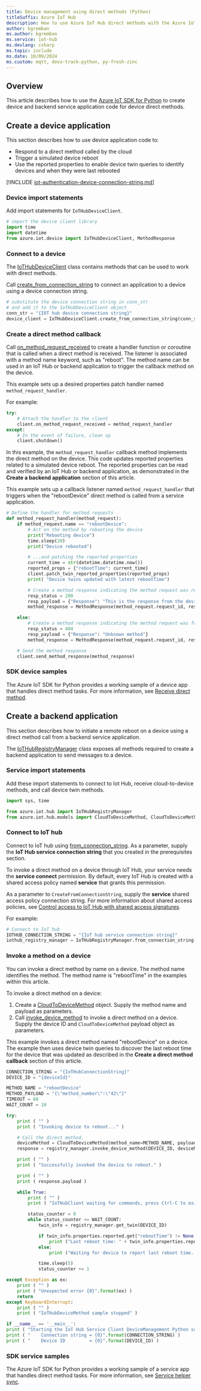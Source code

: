 ```yaml
---
title: Device management using direct methods (Python)
titleSuffix: Azure IoT Hub
description: How to use Azure IoT Hub direct methods with the Azure IoT SDK for Python for device management tasks including invoking a remote device reboot.
author: kgremban
ms.author: kgremban
ms.service: iot-hub
ms.devlang: csharp
ms.topic: include
ms.date: 10/09/2024
ms.custom: mqtt, devx-track-python, py-fresh-zinc
---
```


## Overview

This article describes how to use the [Azure IoT SDK for Python](https://github.com/Azure/azure-iot-sdk-python) to create device and backend service application code for device direct methods.

## Create a device application

This section describes how to use device application code to:

* Respond to a direct method called by the cloud
* Trigger a simulated device reboot
* Use the reported properties to enable device twin queries to identify devices and when they were last rebooted

[!INCLUDE [iot-authentication-device-connection-string.md](iot-authentication-device-connection-string.md)]

### Device import statements

Add import statements for `IoTHubDeviceClient`.

```python
# import the device client library
import time
import datetime
from azure.iot.device import IoTHubDeviceClient, MethodResponse
```

### Connect to a device

The [IoTHubDeviceClient](/python/api/azure-iot-device/azure.iot.device.iothubdeviceclient) class contains methods that can be used to work with direct methods.

Call [create_from_connection_string](/python/api/azure-iot-device/azure.iot.device.iothubdeviceclient?#azure-iot-device-iothubdeviceclient-create-from-connection-string) to connect an application to a device using a device connection string.

```python
# substitute the device connection string in conn_str
# and add it to the IoTHubDeviceClient object
conn_str = "{IOT hub device connection string}"
device_client = IoTHubDeviceClient.create_from_connection_string(conn_str)
```

### Create a direct method callback

Call [on_method_request_received](/python/api/azure-iot-device/azure.iot.device.iothubdeviceclient?#azure-iot-device-iothubdeviceclient-on-method-request-received) to create a handler function or coroutine that is called when a direct method is received. The listener is associated with a method name keyword, such as "reboot". The method name can be used in an IoT Hub or backend application to trigger the callback method on the device.

This example sets up a desired properties patch handler named `method_request_handler`.

For example:

```python
try:
    # Attach the handler to the client
    client.on_method_request_received = method_request_handler
except:
    # In the event of failure, clean up
    client.shutdown()
```

In this example, the `method_request_handler` callback method implements the direct method on the device. This code updates reported properties related to a simulated device reboot. The reported properties can be read and verified by an IoT Hub or backend application, as demonstrated in the **Create a backend application** section of this article.

This example sets up a callback listener named `method_request_handler` that triggers when the "rebootDevice" direct method is called from a service application.

```python
# Define the handler for method requests
def method_request_handler(method_request):
    if method_request.name == "rebootDevice":
        # Act on the method by rebooting the device
        print("Rebooting device")
        time.sleep(20)
        print("Device rebooted")

        # ...and patching the reported properties
        current_time = str(datetime.datetime.now())
        reported_props = {"rebootTime": current_time}
        client.patch_twin_reported_properties(reported_props)
        print( "Device twins updated with latest rebootTime")

        # Create a method response indicating the method request was resolved
        resp_status = 200
        resp_payload = {"Response": "This is the response from the device"}
        method_response = MethodResponse(method_request.request_id, resp_status, resp_payload)

    else:
        # Create a method response indicating the method request was for an unknown method
        resp_status = 404
        resp_payload = {"Response": "Unknown method"}
        method_response = MethodResponse(method_request.request_id, resp_status, resp_payload)

    # Send the method response
    client.send_method_response(method_response)
```

### SDK device samples

The Azure IoT SDK for Python provides a working sample of a device app that handles direct method tasks. For more information, see [Receive direct method](https://github.com/Azure/azure-iot-sdk-python/blob/main/samples/async-hub-scenarios/receive_direct_method.py).

## Create a backend application

This section describes how to initiate a remote reboot on a device using a direct method call from a backend service application.

The [IoTHubRegistryManager](/python/api/azure-iot-hub/azure.iot.hub.iothubregistrymanager) class exposes all methods required to create a backend application to send messages to a device.

### Service import statements

Add these import statements to connect to Iot Hub, receive cloud-to-device methods, and call device twin methods.

```python
import sys, time

from azure.iot.hub import IoTHubRegistryManager
from azure.iot.hub.models import CloudToDeviceMethod, CloudToDeviceMethodResult, Twin
```

### Connect to IoT hub

Connect to IoT hub using [from_connection_string](/python/api/azure-iot-hub/azure.iot.hub.iothubregistrymanager?#azure-iot-hub-iothubregistrymanager-from-connection-string). As a parameter, supply the **IoT Hub service connection string** that you created in the prerequisites section.

To invoke a direct method on a device through IoT Hub, your service needs the **service connect** permission. By default, every IoT Hub is created with a shared access policy named **service** that grants this permission.

As a parameter to `CreateFromConnectionString`, supply the **service** shared access policy connection string. For more information about shared access policies, see [Control access to IoT Hub with shared access signatures](/azure/iot-hub/authenticate-authorize-sas).

For example:

```python
# Connect to IoT hub
IOTHUB_CONNECTION_STRING = "{IoT hub service connection string}"
iothub_registry_manager = IoTHubRegistryManager.from_connection_string(IOTHUB_CONNECTION_STRING)
```

### Invoke a method on a device

You can invoke a direct method by name on a device. The method name identifies the method. The method name is "rebootTime" in the examples within this article.

To invoke a direct method on a device:

1. Create a [CloudToDeviceMethod](/python/api/azure-iot-hub/azure.iot.hub.protocol.models.cloudtodevicemethod) object. Supply the method name and payload as parameters.
1. Call [invoke_device_method](/python/api/azure-iot-hub/azure.iot.hub.iothub_registry_manager.iothubregistrymanager?#azure-iot-hub-iothub-registry-manager-iothubregistrymanager-invoke-device-method) to invoke a direct method on a device. Supply the device ID and `CloudToDeviceMethod` payload object as parameters.

This example invokes a direct method named "rebootDevice" on a device. The example then uses device twin queries to discover the last reboot time for the device that was updated as described in the **Create a direct method callback** section of this article.

```python
CONNECTION_STRING = "{IoTHubConnectionString}"
DEVICE_ID = "{deviceId}"

METHOD_NAME = "rebootDevice"
METHOD_PAYLOAD = "{\"method_number\":\"42\"}"
TIMEOUT = 60
WAIT_COUNT = 10

try:
    print ( "" )
    print ( "Invoking device to reboot..." )

    # Call the direct method.
    deviceMethod = CloudToDeviceMethod(method_name=METHOD_NAME, payload=METHOD_PAYLOAD)
    response = registry_manager.invoke_device_method(DEVICE_ID, deviceMethod)

    print ( "" )
    print ( "Successfully invoked the device to reboot." )

    print ( "" )
    print ( response.payload )

    while True:
        print ( "" )
        print ( "IoTHubClient waiting for commands, press Ctrl-C to exit" )

        status_counter = 0
        while status_counter <= WAIT_COUNT:
            twin_info = registry_manager.get_twin(DEVICE_ID)

            if twin_info.properties.reported.get("rebootTime") != None :
                print ("Last reboot time: " + twin_info.properties.reported.get("rebootTime"))
            else:
                print ("Waiting for device to report last reboot time...")

            time.sleep(5)
            status_counter += 1

except Exception as ex:
    print ( "" )
    print ( "Unexpected error {0}".format(ex) )
    return
except KeyboardInterrupt:
    print ( "" )
    print ( "IoTHubDeviceMethod sample stopped" )

if __name__ == '__main__':
print ( "Starting the IoT Hub Service Client DeviceManagement Python sample..." )
print ( "    Connection string = {0}".format(CONNECTION_STRING) )
print ( "    Device ID         = {0}".format(DEVICE_ID) )
```

### SDK service samples

The Azure IoT SDK for Python provides a working sample of a service app that handles direct method tasks. For more information, see [Service helper sync](https://github.com/Azure/azure-iot-sdk-python/blob/e75d1c2026eab939d5d31097fd0c22924c53abf8/dev_utils/dev_utils/service_helper_sync.py).

